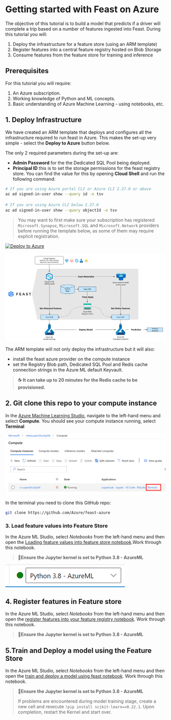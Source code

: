# Getting started with Feast on Azure

The objective of this tutorial is to build a model that predicts if a driver will complete a trip based on a number of features ingested into Feast. During this tutorial you will:

1. Deploy the infrastructure for a feature store (using an ARM template)
1. Register features into a central feature registry hosted on Blob Storage
1. Consume features from the feature store for training and inference

## Prerequisites

For this tutorial you will require:

1. An Azure subscription.
1. Working knowledge of Python and ML concepts.
1. Basic understanding of Azure Machine Learning - using notebooks, etc.

## 1. Deploy Infrastructure

We have created an ARM template that deploys and configures all the infrastructure required to run feast in Azure. This makes the set-up very simple - select the **Deploy to Azure** button below.

The only 2 required parameters during the set-up are:

- **Admin Password** for the the Dedicated SQL Pool being deployed.
- **Principal ID** this is to set the storage permissions for the feast registry store. You can find the value for this by opening **Cloud Shell** and run the following command:

```bash
# If you are using Azure portal CLI or Azure CLI 2.37.0 or above
az ad signed-in-user show --query id -o tsv

# If you are using Azure CLI below 2.37.0
az ad signed-in-user show --query objectId -o tsv
```

> You may want to first make sure your subscription has registered `Microsoft.Synapse`, `Microsoft.SQL` and `Microsoft.Network` providers before running the template below, as some of them may require explicit registration.

[![Deploy to Azure](https://aka.ms/deploytoazurebutton)](https://portal.azure.com/#create/Microsoft.Template/uri/https%3A%2F%2Fraw.githubusercontent.com%2FAzure%2Ffeast-azure%2Fmain%2Fprovider%2Fcloud%2Ffs_synapse_azuredeploy.json)

![feast architecture](media/arch.png)

The ARM template will not only deploy the infrastructure but it will also:

- install the feast azure provider on the compute instance
- set the Registry Blob path, Dedicated SQL Pool and Redis cache connection strings in the Azure ML default Keyvault.

> **☕ It can take up to 20 minutes for the Redis cache to be provisioned.**

## 2. Git clone this repo to your compute instance

In the [Azure Machine Learning Studio](https://ml.azure.com), navigate to the left-hand menu and select **Compute**. You should see your compute instance running, select **Terminal**

![compute instance terminal](./media/ci.png)

In the terminal you need to clone this GitHub repo:

```bash
git clone https://github.com/Azure/feast-azure
```

### 3. Load feature values into Feature Store

In the Azure ML Studio, select *Notebooks* from the left-hand menu and then open the [Loading feature values into feature store notebook](./notebooks/part1-load-data.ipynb).Work through this notebook.

> __💁Ensure the Jupyter kernel is set to Python 3.8 - AzureML__

![compute instance kernel](./media/ci-kernel.png)


## 4. Register features in Feature store

In the Azure ML Studio, select *Notebooks* from the left-hand menu and then open the [register features into your feature registry notebook](notebooks/part2-register-features.ipynb). Work through this notebook.

> __💁Ensure the Jupyter kernel is set to Python 3.8 - AzureML__

## 5.Train and Deploy a model using the Feature Store

In the Azure ML Studio, select *Notebooks* from the left-hand menu and then open the [train and deploy a model using feast notebook](notebooks/part3-train-and-deploy-with-feast.ipynb). Work through this notebook.

> __💁Ensure the Jupyter kernel is set to Python 3.8 - AzureML__
>
> If problems are encountered during model training stage, create a new cell and rexecute `!pip install scikit-learn==0.22.1`. Upon completion, restart the Kernel and start over.